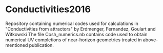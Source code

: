 # Conductivities2016
Repository containing numerical codes used for calculations in "Conductivities from attractors" by Erdmenger, Fernandez, Goulart and Witkowski
The file Cosh_numerics.nb contains code used to obtain numerical UV completions of near-horizon geometries treated in above-mentioned publication.
